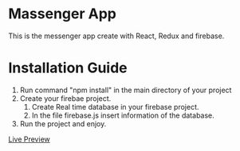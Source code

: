 # Massenger App
This is the messenger app create with React, Redux and firebase.

# Installation Guide
1. Run command "npm install" in the main directory of your project
2. Create your firebae project.
   1. Create Real time database in your firebase project.
   2. In the file firebase.js insert information of the database.
4. Run the project and enjoy.

[Live Preview](https://slack-7260c.web.app/Login)


